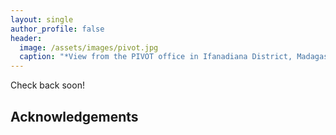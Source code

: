 ```yaml
---
layout: single
author_profile: false
header:
  image: /assets/images/pivot.jpg
  caption: "*View from the PIVOT office in Ifanadiana District, Madagascar*"
---
```


Check back soon!


## Acknowledgements